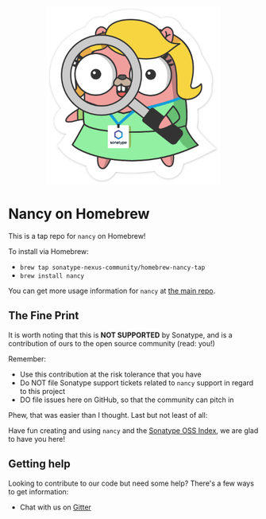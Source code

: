 <p align="center">
    <img src="https://raw.githubusercontent.com/sonatype-nexus-community/nancy/main/docs/images/nancy.png" width="350"/>
</p>

# Nancy on Homebrew

This is a tap repo for `nancy` on Homebrew!

To install via Homebrew:

- `brew tap sonatype-nexus-community/homebrew-nancy-tap`
- `brew install nancy`

You can get more usage information for `nancy` at [the main repo](https://github.com/sonatype-nexus-community/nancy).

## The Fine Print

It is worth noting that this is **NOT SUPPORTED** by Sonatype, and is a contribution of ours
to the open source community (read: you!)

Remember:

* Use this contribution at the risk tolerance that you have
* Do NOT file Sonatype support tickets related to `nancy` support in regard to this project
* DO file issues here on GitHub, so that the community can pitch in

Phew, that was easier than I thought. Last but not least of all:

Have fun creating and using `nancy` and the [Sonatype OSS Index](https://ossindex.sonatype.org/), we are glad to have you here!

## Getting help

Looking to contribute to our code but need some help? There's a few ways to get information:

* Chat with us on [Gitter](https://gitter.im/sonatype-nexus-community/nancy)
